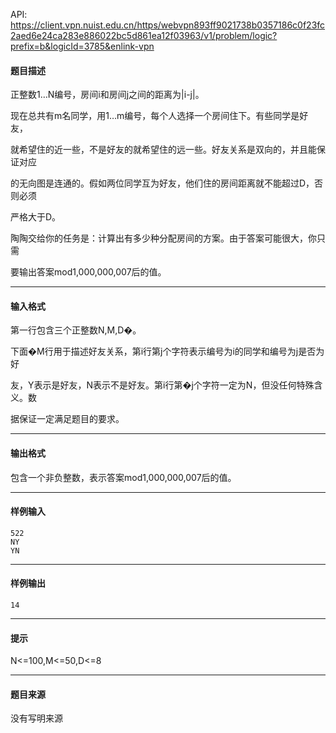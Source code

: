 API: https://client.vpn.nuist.edu.cn/https/webvpn893ff9021738b0357186c0f23fc2aed6e24ca283e886022bc5d861ea12f03963/v1/problem/logic?prefix=b&logicId=3785&enlink-vpn

#### 题目描述

正整数1…N编号，房间i和房间j之间的距离为|i-j|。

现在总共有m名同学，用1…m编号，每个人选择一个房间住下。有些同学是好友，

就希望住的近一些，不是好友的就希望住的远一些。好友关系是双向的，并且能保证对应

的无向图是连通的。假如两位同学互为好友，他们住的房间距离就不能超过D，否则必须

严格大于D。

陶陶交给你的任务是：计算出有多少种分配房间的方案。由于答案可能很大，你只需

要输出答案mod1,000,000,007后的值。

---

#### 输入格式

第一行包含三个正整数N,M,D�。

下面�M行用于描述好友关系，第i行第j个字符表示编号为i的同学和编号为j是否为好

友，Y表示是好友，N表示不是好友。第i行第�j个字符一定为N，但没任何特殊含义。数

据保证一定满足题目的要求。

---

#### 输出格式

包含一个非负整数，表示答案mod1,000,000,007后的值。

---

#### 样例输入
```
522
NY
YN
```

---

#### 样例输出
```
14

```

---

#### 提示

N<=100,M<=50,D<=8

---

#### 题目来源

没有写明来源